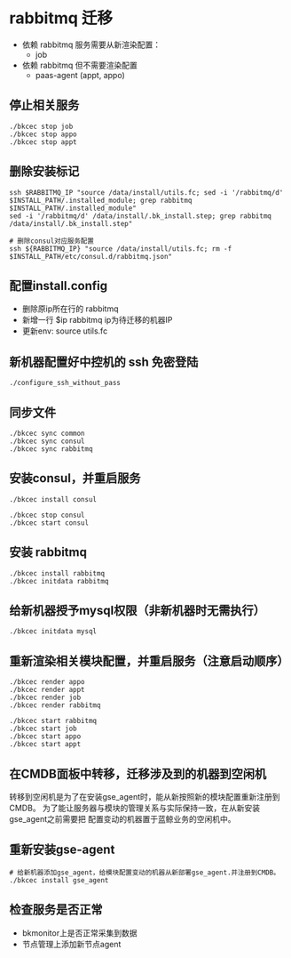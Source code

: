# rabbitmq 迁移

- 依赖 rabbitmq 服务需要从新渲染配置：
  - job
- 依赖 rabbitmq 但不需要渲染配置
  - paas-agent (appt, appo)

## 停止相关服务

    ./bkcec stop job
    ./bkcec stop appo
    ./bkcec stop appt

## 删除安装标记

    ssh $RABBITMQ_IP "source /data/install/utils.fc; sed -i '/rabbitmq/d' $INSTALL_PATH/.installed_module; grep rabbitmq $INSTALL_PATH/.installed_module"
    sed -i '/rabbitmq/d' /data/install/.bk_install.step; grep rabbitmq /data/install/.bk_install.step"

    # 删除consul对应服务配置
    ssh ${RABBITMQ_IP} "source /data/install/utils.fc; rm -f $INSTALL_PATH/etc/consul.d/rabbitmq.json"

## 配置install.config

- 删除原ip所在行的 rabbitmq
- 新增一行 $ip rabbitmq ip为待迁移的机器IP
- 更新env: source utils.fc

## 新机器配置好中控机的 ssh 免密登陆

    ./configure_ssh_without_pass

## 同步文件

    ./bkcec sync common
    ./bkcec sync consul
    ./bkcec sync rabbitmq

## 安装consul，并重启服务

    ./bkcec install consul
    
    ./bkcec stop consul
    ./bkcec start consul

## 安装 rabbitmq

    ./bkcec install rabbitmq
    ./bkcec initdata rabbitmq

## 给新机器授予mysql权限（非新机器时无需执行）

    ./bkcec initdata mysql

## 重新渲染相关模块配置，并重启服务（注意启动顺序）

    ./bkcec render appo
    ./bkcec render appt
    ./bkcec render job
    ./bkcec render rabbitmq

    ./bkcec start rabbitmq
    ./bkcec start job
    ./bkcec start appo
    ./bkcec start appt

## 在CMDB面板中转移，迁移涉及到的机器到空闲机

转移到空闲机是为了在安装gse_agent时，能从新按照新的模块配置重新注册到CMDB。
为了能让服务器与模块的管理关系与实际保持一致，在从新安装gse_agent之前需要把
配置变动的机器置于蓝鲸业务的空闲机中。

## 重新安装gse-agent

    # 给新机器添加gse_agent，给模块配置变动的机器从新部署gse_agent.并注册到CMDB。
    ./bkcec install gse_agent

## 检查服务是否正常

- bkmonitor上是否正常采集到数据
- 节点管理上添加新节点agent
